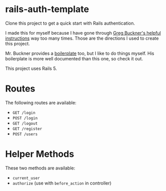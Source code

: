 # rails-auth-template

Clone this project to get a quick start with Rails authentication.

I made this for myself because I have gone through [Greg Buckner's helpful instructions](https://gist.github.com/thebucknerlife/10090014) way too many times. Those are the directions I used to create this project.

Mr. Buckner provides a [boilerplate](https://github.com/thebucknerlife/auth_boilerplate) too, but I like to do things myself. His boilerplate is more well documented than this one, so check it out.

This project uses Rails 5.

# Routes

The following routes are available:

* `GET /login`
* `POST /login`
* `GET /logout`
* `GET /register`
* `POST /users`

# Helper Methods

These two methods are available:

* `current_user`
* `authorize` (use with `before_action` in controller)
